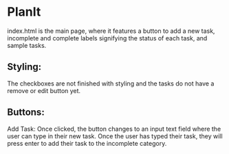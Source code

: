 # PlanIt

index.html is the main page, where it features a button to add a new task, incomplete and complete labels signifying the status of each task, and sample tasks. 

## Styling: 
The checkboxes are not finished with styling and the tasks do not have a remove or edit button yet.

## Buttons:
Add Task: Once clicked, the button changes to an input text field where the user can type in their new task. Once the user has typed their task, they will press enter to add their task to the incomplete category. 

